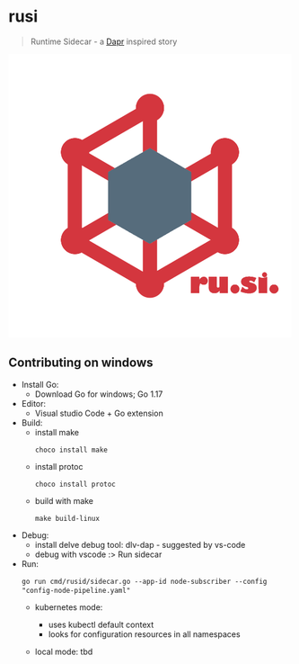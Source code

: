 rusi
===============
>Runtime Sidecar - a [Dapr](https://github.com/dapr/dapr) inspired story

![rusi](assets/logo.png)

## Contributing on windows

- Install Go: 
  - Download Go for windows; Go 1.17
- Editor: 
  - Visual studio Code + Go extension
- Build: 
    - install make
        ```shell
        choco install make
        ```
    - install protoc
        ```shell
        choco install protoc
        ```
    - build with make
        ```shell
        make build-linux
        ```
- Debug: 
    - install delve debug tool: dlv-dap - suggested by vs-code
    - debug with vscode :> Run sidecar
- Run:
    ```shell
    go run cmd/rusid/sidecar.go --app-id node-subscriber --config "config-node-pipeline.yaml"
    ```
  - kubernetes mode:
    - uses kubectl default context
    - looks for configuration resources in all namespaces
    
  - local mode: tbd
	


